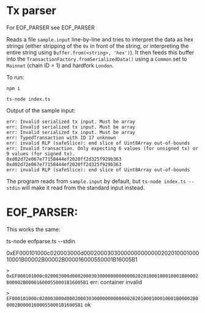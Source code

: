 Tx parser
=========

For EOF_PARSER see EOF_PARSER

Reads a file `sample.input` line-by-line and tries to interpret the data as hex strings (either stripping of the `0x` in front of the string, or interpreting the entire string using `Buffer.from(<string>, 'hex')`). It then feeds this buffer into the `TransactionFactory.fromSerializedData()` using a `Common` set to `Mainnet` (chain ID = 1) and hardfork `London`.

To run:

`npm i`

`ts-node index.ts`

Output of the sample input:

```
err: Invalid serialized tx input. Must be array
err: Invalid serialized tx input. Must be array
err: Invalid serialized tx input. Must be array
err: TypedTransaction with ID 17 unknown
err: invalid RLP (safeSlice): end slice of Uint8Array out-of-bounds
err: Invalid transaction. Only expecting 6 values (for unsigned tx) or 9 values (for signed tx).
0xd02d72e067e77158444ef2020ff2d325f929b363
0xd02d72e067e77158444ef2020ff2d325f929b363
err: invalid RLP (safeSlice): end slice of Uint8Array out-of-bounds
```

The program reads from `sample.input` by default, but `ts-node index.ts --stdin` will make it read from the standard input instead.

EOF_PARSER:
========


This works the same:

ts-node eofparse.ts --stdin

0xEF000101000c020003000d0002000303000000000000020201000100010001B00002B00002B000016000550001B16005B1

`> 0xEF000101000c020003000d0002000303000000000000020201000100010001B00002B00002B000016000550001B16005B1`
err: container invalid

`> EF000101000c020003000d0002000303000000000000020201000100010001B00002B00002B000016000550001B16005B1`
ok





